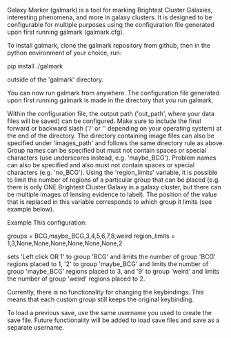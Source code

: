 Galaxy Marker (galmark) is a tool for marking Brightest Cluster Galaxies, interesting phenomena, and more in galaxy clusters.
It is designed to be configurable for multiple purposes using the configuration file generated upon first running galmark
(galmark.cfg).

To install galmark, clone the galmark repository from github, then in the python environment of your choice, run:

pip install ./galmark

outside of the 'galmark' directory.

You can now run galmark from anywhere. The configuration file generated upon first running galmark is made in the directory
that you run galmark.

Within the configuration file, the output path ('out_path', where your data files will be saved) can be configured. Make sure to include
the final forward or backward slash ('/' or '\' depending on your operating system) at the end of the directory. The directory
containing image files can also be specified under 'images_path' and follows the same directory rule as above.
Group names can be specified but must not contain spaces or special characters (use underscores instead, e.g. 'maybe_BCG').
Problem names can also be specified and also must not contain spaces or special characters (e.g. 'no_BCG').
Using the 'region_limits' variable, it is possible to limit the number of regions of a particular group that can be placed (e.g. there is only ONE Brightest Cluster
Galaxy in a galaxy cluster, but there can be multiple images of lensing evidence to label). The position of the value that is
replaced in this variable corresponds to which group it limits (see example below).

Example
This configuration:

groups = BCG,maybe_BCG,3,4,5,6,7,8,weird
region_limits = 1,3,None,None,None,None,None,None,2

sets 'Left click OR 1' to group 'BCG' and limits the number of group 'BCG' regions placed to 1, '2' to group 'maybe_BCG'
and limits the number of group 'maybe_BCG' regions placed to 3, and '9' to group 'weird' and limits the number of group
'weird' regions placed to 2.

Currently, there is no functionality for changing the keybindings. This means that each custom group still keeps the original
keybinding.

To load a previous save, use the same username you used to create the save file. Future functionality will be added to
load save files and save as a separate username.
